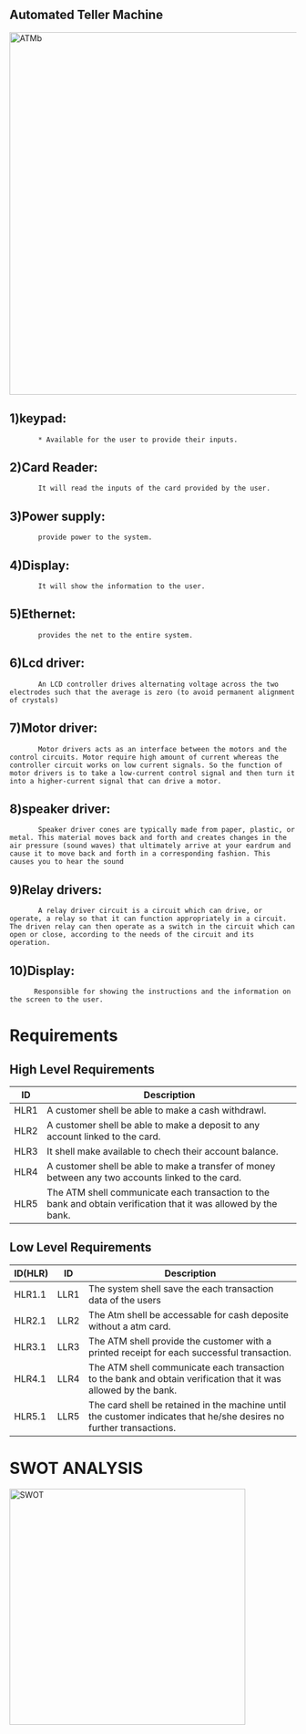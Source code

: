 ## Automated Teller Machine


<img width="636" alt="ATMb" src="https://user-images.githubusercontent.com/98833482/154854426-838719c8-e0f6-4709-b29d-2b5e904f6d73.png">


## 1)keypad:
           * Available for the user to provide their inputs.
## 2)Card Reader:
           It will read the inputs of the card provided by the user.
## 3)Power supply:
           provide power to the system.
## 4)Display:
           It will show the information to the user.
## 5)Ethernet:
           provides the net to the entire system.
## 6)Lcd driver:
           An LCD controller drives alternating voltage across the two electrodes such that the average is zero (to avoid permanent alignment of crystals)
## 7)Motor driver:
           Motor drivers acts as an interface between the motors and the control circuits. Motor require high amount of current whereas the controller circuit works on low current signals. So the function of motor drivers is to take a low-current control signal and then turn it into a higher-current signal that can drive a motor.
## 8)speaker driver:
           Speaker driver cones are typically made from paper, plastic, or metal. This material moves back and forth and creates changes in the air pressure (sound waves) that ultimately arrive at your eardrum and cause it to move back and forth in a corresponding fashion. This causes you to hear the sound
## 9)Relay drivers:
           A relay driver circuit is a circuit which can drive, or operate, a relay so that it can function appropriately in a circuit. The driven relay can then operate as a switch in the circuit which can open or close, according to the needs of the circuit and its operation.

## 10)Display:
          Responsible for showing the instructions and the information on the screen to the user.
          
# Requirements 

## High Level Requirements

| **ID** | **Description** |
| --- | --- |
| HLR1 | A customer shell be able to make a cash withdrawl. |
| HLR2 | A customer shell be able to make a deposit to any account linked to the card. |
| HLR3 | It shell  make available to chech their account balance. |
| HLR4 | A customer shell be able to make a transfer of money between any two accounts linked to the card. |
| HLR5 | The ATM shell communicate each transaction to the bank and obtain verification that it was allowed by the bank. |


## Low Level Requirements

| **ID(HLR)** | **ID** | **Description** |
| --- | --- | --- |
| HLR1.1 | LLR1 | The system shell save the each transaction data of the users |
| HLR2.1 | LLR2 | The Atm shell be accessable for cash deposite without a atm card. |  
| HLR3.1 | LLR3 | The ATM shell provide the customer with a printed receipt for each successful transaction. |
| HLR4.1 | LLR4 | The ATM shell communicate each transaction to the bank and obtain verification that it was allowed by the bank. |
| HLR5.1 | LLR5 | The card shell be retained in the machine until the customer indicates that he/she desires no further transactions. |


# SWOT ANALYSIS

<img width="414" alt="SWOT" src="https://user-images.githubusercontent.com/98833482/154945325-8a403ada-7bd6-4a1f-92c8-8646a94e6260.png">

